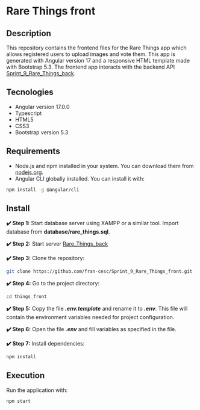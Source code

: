 # Rare Things front

## Description

This repository contains the frontend files for the Rare Things app which allows registered users to upload images and vote them. This app is generated with Angular version 17 and a responsive HTML template made with Bootstrap 5.3.
The frontend app interacts with the backend API [Sprint_9_Rare_Things_back](https://github.com/fran-cesc/Sprint_9_Rare_Things_back).

## Tecnologies

- Angular version 17.0.0
- Typescript
- HTML5
- CSS3
- Bootstrap version 5.3


## Requirements

- Node.js and npm installed in your system. You can download them from [nodejs.org](https://nodejs.org/).
- Angular CLI globally installed. You can install it with:

```bash
npm install -g @angular/cli
```

## Install

**✔️ Step 1:** Start database server using XAMPP or a similar tool. Import database from **database/rare_things.sql**.

**✔️ Step 2:** Start server [Rare_Things_back](https://github.com/fran-cesc/Sprint_9_Rare_Things_back.git)

**✔️ Step 3:** Clone the repository:

```bash
git clone https://github.com/fran-cesc/Sprint_9_Rare_Things_front.git
```

**✔️ Step 4:** Go to the project directory:

```bash
cd things_front
```

**✔️ Step 5:** Copy the file **_.env.template_** and rename it to **_.env_**. This file will contain the environment variables needed for project configuration.

**✔️ Step 6:** Open the file **_.env_** and fill variables as specified in the file.

**✔️ Step 7:** Install dependencies:

```bash
npm install
```

## Execution

Run the application with:

```bash
npm start
```
